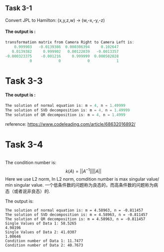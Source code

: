 ## Task 3-1

Convert JPL to Hamilton: (x,y,z,w) -> (w,-x,-y,-z)

#### The output is :

```c++
transformation matrix from Camera Right to Camera Left is: 
    0.999903   -0.0139386  0.000306394     0.102647
   0.0139382     0.999902   0.00122039   -0.0013357
-0.000323375    -0.001216     0.999999  0.000502028
           0            0            0            1
```



# Task 3-3

#### The output is :

```c++
The solution of normal equation is: m = 4, n = 1.49999
The solution of SVD decomposition is: m = 4, n = 1.49999
The solution of QR decomposition is: m = 4, n = 1.4999
```

reference: https://www.codeleading.com/article/68632016892/





# Task 3-4

```

```

The condition number is:
$$
k(A) = ||A^{-1}||||A||
$$
Here we use L2 norm, In L2 norm, comdition number is max singular value/ min singular value.
一个低条件数的问题称为良态的，而高条件数的问题称为病态（或者说非良态）的.

The output is:

```
The solution of normal equation is: m = 4.58963, n = -0.811457
The solution of SVD decomposition is: m = 4.58963, n = -0.811457
The solution of QR decomposition is: m = 4.58963, n = -0.811457
Single Values of Data 1: 58.5265
4.98196
Single Values of Data 2: 41.0307
1.00646
Condition number of Data 1: 11.7477
Condition number of Data 2: 40.7673

```

